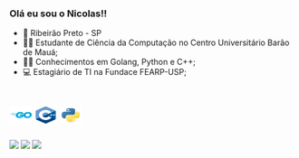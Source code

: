 ### Olá eu sou o Nicolas!!
- 🌃 Ribeirão Preto - SP
- 👨‍🎓 Estudante de Ciência da Computação no Centro Universitário Barão de Mauá;
- 👩‍💻 Conhecimentos em Golang, Python e C++;
- :computer: Estagiário de TI na Fundace FEARP-USP;
##


<div style="display: inline_block"><br>
  <img align="center" alt="Nicus-Golang" height="30" width="40" src="https://github.com/devicons/devicon/blob/master/icons/go/go-original-wordmark.svg">
  <img align="center" alt="Nicus-C++" height="30" width="40" src="https://github.com/devicons/devicon/blob/master/icons/cplusplus/cplusplus-original.svg">
  <img align="center" alt="Nicus-Python" height="30" width="40" src="https://raw.githubusercontent.com/devicons/devicon/master/icons/python/python-original.svg">
</div>

  ##

 <div>
  <a href = "mailto:bkscarpa@gmail.com"><img src="https://img.shields.io/badge/-Gmail-%23333?style=for-the-badge&logo=gmail&logoColor=white" target="_blank"></a>
  <a href="https://www.linkedin.com/in/nicolasscarpa/" target="_blank"><img src="https://img.shields.io/badge/-LinkedIn-%230077B5?style=for-the-badge&logo=linkedin&logoColor=white" target="_blank"></a>
  <a href="https://www.instagram.com/nicuis_" target="_blank"><img src="https://img.shields.io/badge/-Instagram-%23E4405F?style=for-the-badge&logo=instagram&logoColor=white" target="_blank"></a>
</div>
    
##    
